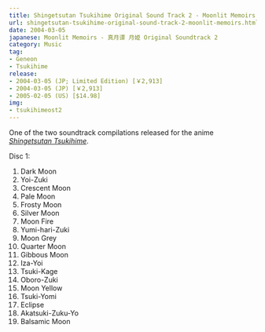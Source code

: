 ```yaml
---
title: Shingetsutan Tsukihime Original Sound Track 2 - Moonlit Memoirs
url: shingetsutan-tsukihime-original-sound-track-2-moonlit-memoirs.html
date: 2004-03-05
japanese: Moonlit Memoirs - 真月谭 月姫 Original Soundtrack 2
category: Music
tag:
- Geneon
- Tsukihime
release:
- 2004-03-05 (JP; Limited Edition) [￥2,913]
- 2004-03-05 (JP) [￥2,913]
- 2005-02-05 (US) [$14.98]
img:
- tsukihimeost2
---
```


One of the two soundtrack compilations released for the anime [*Shingetsutan Tsukihime*](shingetsutan-tsukihime-1.html).

Disc 1:
1. Dark Moon
2. Yoi-Zuki
3. Crescent Moon
4. Pale Moon
5. Frosty Moon
6. Silver Moon
7. Moon Fire
8. Yumi-hari-Zuki
9. Moon Grey
10. Quarter Moon
11. Gibbous Moon
12. Iza-Yoi
13. Tsuki-Kage
14. Oboro-Zuki
15. Moon Yellow
16. Tsuki-Yomi
17. Eclipse
18. Akatsuki-Zuku-Yo
19. Balsamic Moon